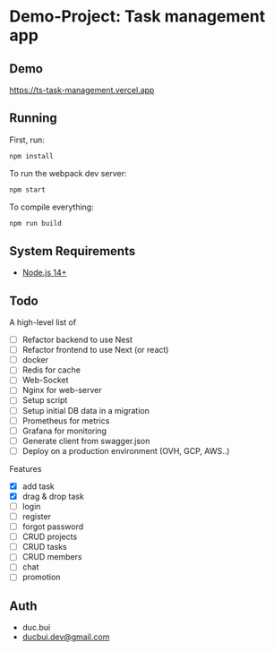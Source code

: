 # Demo-Project: Task management app

## Demo

https://ts-task-management.vercel.app

## Running

First, run:

```sh
npm install
```

To run the webpack dev server:

```sh
npm start
```

To compile everything:

```sh
npm run build
```

## System Requirements

- [Node.js 14+](https://nodejs.org/en/download/)

## Todo

A high-level list of

- [ ] Refactor backend to use Nest
- [ ] Refactor frontend to use Next (or react)
- [ ] docker
- [ ] Redis for cache
- [ ] Web-Socket
- [ ] Nginx for web-server
- [ ] Setup script
- [ ] Setup initial DB data in a migration
- [ ] Prometheus for metrics
- [ ] Grafana for monitoring
- [ ] Generate client from swagger.json
- [ ] Deploy on a production environment (OVH, GCP, AWS..)

Features

- [x] add task
- [x] drag & drop task
- [ ] login
- [ ] register
- [ ] forgot password
- [ ] CRUD projects
- [ ] CRUD tasks
- [ ] CRUD members
- [ ] chat
- [ ] promotion

## Auth

- duc.bui
- ducbui.dev@gmail.com
